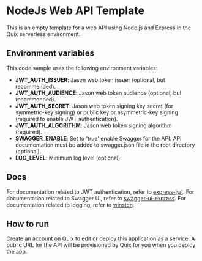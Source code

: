 # NodeJs Web API Template

This is an empty template for a web API using Node.js and Express in the Quix serverless environment.

## Environment variables

This code sample uses the following environment variables:

- **JWT_AUTH_ISSUER**: Jason web token issuer (optional, but recommended).
- **JWT_AUTH_AUDIENCE**: Jason web token audience (optional, but recommended).
- **JWT_AUTH_SECRET**: Jason web token signing key secret (for symmetric-key signing) or public key or asymmetric-key signing (required to enable JWT authentication).
- **JWT_AUTH_ALGORITHM**: Jason web token signing algorithm (required).
- **SWAGGER_ENABLE**: Set to 'true' enable Swagger for the API. API documentation must be added to swagger.json file in the root directory (optional).
- **LOG_LEVEL**: Minimum log level (optional).
 
## Docs

For documentation related to JWT authentication, refer to [express-jwt](https://github.com/auth0/express-jwt).
For documentation related to Swagger UI, refer to [swagger-ui-express](https://github.com/scottie1984/swagger-ui-express).
For documentation related to logging, refer to [winston](https://github.com/winstonjs/winston).

## How to run
Create an account on [Quix](https://portal.platform.quix.ai/self-sign-up?xlink=github) to edit or deploy this application as a service. A public URL for the API will be provisioned by Quix for you when you deploy the app.